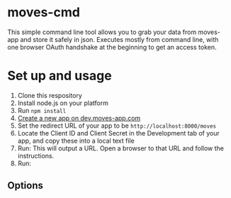 moves-cmd
=========

This simple command line tool allows you to grab your data from moves-app
and store it safely in json.  Executes mostly from command line, with one
browser OAuth handshake at the beginning to get an access token.

Set up and usage
==

1. Clone this respository
2. Install node.js on your platform
3. Run ``npm install``
4. [Create a new app on dev.moves-app.com](https://dev.moves-app.com/)
5. Set the redirect URL of your app to be ``http://localhost:8000/moves`` 
6. Locate the Client ID and Client Secret in the Development tab of your app, and copy these into a local text file
7. Run:
  This will output a URL. Open a browser to that URL and follow the instructions. 
8. Run:

Options
--

